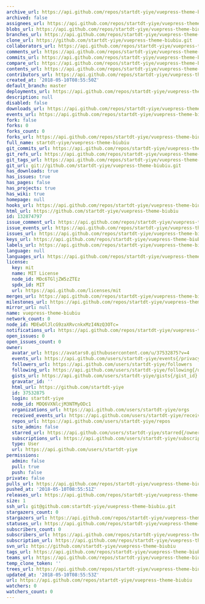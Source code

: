 ```yaml
---
archive_url: https://api.github.com/repos/startdt-yiye/vuepress-theme-biubiu/{archive_format}{/ref}
archived: false
assignees_url: https://api.github.com/repos/startdt-yiye/vuepress-theme-biubiu/assignees{/user}
blobs_url: https://api.github.com/repos/startdt-yiye/vuepress-theme-biubiu/git/blobs{/sha}
branches_url: https://api.github.com/repos/startdt-yiye/vuepress-theme-biubiu/branches{/branch}
clone_url: https://github.com/startdt-yiye/vuepress-theme-biubiu.git
collaborators_url: https://api.github.com/repos/startdt-yiye/vuepress-theme-biubiu/collaborators{/collaborator}
comments_url: https://api.github.com/repos/startdt-yiye/vuepress-theme-biubiu/comments{/number}
commits_url: https://api.github.com/repos/startdt-yiye/vuepress-theme-biubiu/commits{/sha}
compare_url: https://api.github.com/repos/startdt-yiye/vuepress-theme-biubiu/compare/{base}...{head}
contents_url: https://api.github.com/repos/startdt-yiye/vuepress-theme-biubiu/contents/{+path}
contributors_url: https://api.github.com/repos/startdt-yiye/vuepress-theme-biubiu/contributors
created_at: '2018-05-10T08:55:50Z'
default_branch: master
deployments_url: https://api.github.com/repos/startdt-yiye/vuepress-theme-biubiu/deployments
description: null
disabled: false
downloads_url: https://api.github.com/repos/startdt-yiye/vuepress-theme-biubiu/downloads
events_url: https://api.github.com/repos/startdt-yiye/vuepress-theme-biubiu/events
fork: false
forks: 0
forks_count: 0
forks_url: https://api.github.com/repos/startdt-yiye/vuepress-theme-biubiu/forks
full_name: startdt-yiye/vuepress-theme-biubiu
git_commits_url: https://api.github.com/repos/startdt-yiye/vuepress-theme-biubiu/git/commits{/sha}
git_refs_url: https://api.github.com/repos/startdt-yiye/vuepress-theme-biubiu/git/refs{/sha}
git_tags_url: https://api.github.com/repos/startdt-yiye/vuepress-theme-biubiu/git/tags{/sha}
git_url: git://github.com/startdt-yiye/vuepress-theme-biubiu.git
has_downloads: true
has_issues: true
has_pages: false
has_projects: true
has_wiki: true
homepage: null
hooks_url: https://api.github.com/repos/startdt-yiye/vuepress-theme-biubiu/hooks
html_url: https://github.com/startdt-yiye/vuepress-theme-biubiu
id: 132874797
issue_comment_url: https://api.github.com/repos/startdt-yiye/vuepress-theme-biubiu/issues/comments{/number}
issue_events_url: https://api.github.com/repos/startdt-yiye/vuepress-theme-biubiu/issues/events{/number}
issues_url: https://api.github.com/repos/startdt-yiye/vuepress-theme-biubiu/issues{/number}
keys_url: https://api.github.com/repos/startdt-yiye/vuepress-theme-biubiu/keys{/key_id}
labels_url: https://api.github.com/repos/startdt-yiye/vuepress-theme-biubiu/labels{/name}
language: null
languages_url: https://api.github.com/repos/startdt-yiye/vuepress-theme-biubiu/languages
license:
  key: mit
  name: MIT License
  node_id: MDc6TGljZW5zZTEz
  spdx_id: MIT
  url: https://api.github.com/licenses/mit
merges_url: https://api.github.com/repos/startdt-yiye/vuepress-theme-biubiu/merges
milestones_url: https://api.github.com/repos/startdt-yiye/vuepress-theme-biubiu/milestones{/number}
mirror_url: null
name: vuepress-theme-biubiu
network_count: 0
node_id: MDEwOlJlcG9zaXRvcnkxMzI4NzQ3OTc=
notifications_url: https://api.github.com/repos/startdt-yiye/vuepress-theme-biubiu/notifications{?since,all,participating}
open_issues: 0
open_issues_count: 0
owner:
  avatar_url: https://avatars0.githubusercontent.com/u/37532875?v=4
  events_url: https://api.github.com/users/startdt-yiye/events{/privacy}
  followers_url: https://api.github.com/users/startdt-yiye/followers
  following_url: https://api.github.com/users/startdt-yiye/following{/other_user}
  gists_url: https://api.github.com/users/startdt-yiye/gists{/gist_id}
  gravatar_id: ''
  html_url: https://github.com/startdt-yiye
  id: 37532875
  login: startdt-yiye
  node_id: MDQ6VXNlcjM3NTMyODc1
  organizations_url: https://api.github.com/users/startdt-yiye/orgs
  received_events_url: https://api.github.com/users/startdt-yiye/received_events
  repos_url: https://api.github.com/users/startdt-yiye/repos
  site_admin: false
  starred_url: https://api.github.com/users/startdt-yiye/starred{/owner}{/repo}
  subscriptions_url: https://api.github.com/users/startdt-yiye/subscriptions
  type: User
  url: https://api.github.com/users/startdt-yiye
permissions:
  admin: false
  pull: true
  push: false
private: false
pulls_url: https://api.github.com/repos/startdt-yiye/vuepress-theme-biubiu/pulls{/number}
pushed_at: '2018-05-10T08:55:51Z'
releases_url: https://api.github.com/repos/startdt-yiye/vuepress-theme-biubiu/releases{/id}
size: 1
ssh_url: git@github.com:startdt-yiye/vuepress-theme-biubiu.git
stargazers_count: 0
stargazers_url: https://api.github.com/repos/startdt-yiye/vuepress-theme-biubiu/stargazers
statuses_url: https://api.github.com/repos/startdt-yiye/vuepress-theme-biubiu/statuses/{sha}
subscribers_count: 0
subscribers_url: https://api.github.com/repos/startdt-yiye/vuepress-theme-biubiu/subscribers
subscription_url: https://api.github.com/repos/startdt-yiye/vuepress-theme-biubiu/subscription
svn_url: https://github.com/startdt-yiye/vuepress-theme-biubiu
tags_url: https://api.github.com/repos/startdt-yiye/vuepress-theme-biubiu/tags
teams_url: https://api.github.com/repos/startdt-yiye/vuepress-theme-biubiu/teams
temp_clone_token: ''
trees_url: https://api.github.com/repos/startdt-yiye/vuepress-theme-biubiu/git/trees{/sha}
updated_at: '2018-05-10T08:55:53Z'
url: https://api.github.com/repos/startdt-yiye/vuepress-theme-biubiu
watchers: 0
watchers_count: 0
---
```



